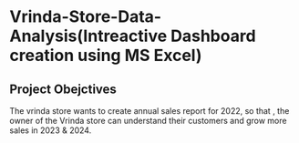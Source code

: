 # Vrinda-Store-Data-Analysis(Intreactive Dashboard creation using MS Excel)
## Project Obejctives
The vrinda store wants to create annual sales report for 2022, so that , the owner of the Vrinda store can understand their customers and grow more sales in 2023 & 2024.
